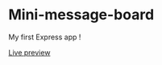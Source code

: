 # Mini-message-board

My first Express app !

<a href="https://agile-ocean-54538.herokuapp.com/">Live preview</a>